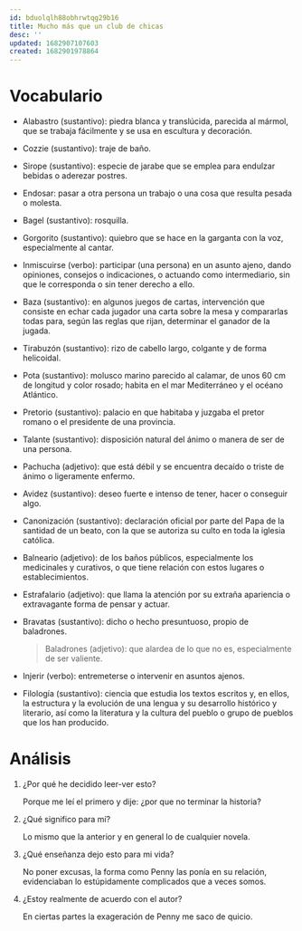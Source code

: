 ```yaml
---
id: bduolqlh88obhrwtqg29b16
title: Mucho más que un club de chicas
desc: ''
updated: 1682907107603
created: 1682901978864
---
```


# Vocabulario

- Alabastro (sustantivo): piedra blanca y translúcida, parecida al mármol, que se trabaja fácilmente y se usa en escultura y decoración.

- Cozzie (sustantivo): traje de baño.

- Sirope (sustantivo): especie de jarabe que se emplea para endulzar bebidas o aderezar postres.

- Endosar: pasar a otra persona un trabajo o una cosa que resulta pesada o molesta.

- Bagel (sustantivo): rosquilla.

- Gorgorito (sustantivo): quiebro que se hace en la garganta con la voz, especialmente al cantar.

- Inmiscuirse (verbo): participar (una persona) en un asunto ajeno, dando opiniones, consejos o indicaciones, o actuando como intermediario, sin que le corresponda o sin tener derecho a ello.

- Baza (sustantivo): en algunos juegos de cartas, intervención que consiste en echar cada jugador una carta sobre la mesa y compararlas todas para, según las reglas que rijan, determinar el ganador de la jugada.

- Tirabuzón (sustantivo): rizo de cabello largo, colgante y de forma helicoidal.

- Pota (sustantivo): molusco marino parecido al calamar, de unos 60 cm de longitud y color rosado; habita en el mar Mediterráneo y el océano Atlántico.

- Pretorio (sustantivo): palacio en que habitaba y juzgaba el pretor romano o el presidente de una provincia.

- Talante (sustantivo): disposición natural del ánimo o manera de ser de una persona.

- Pachucha (adjetivo): que está débil y se encuentra decaído o triste de ánimo o ligeramente enfermo.

- Avidez (sustantivo): deseo fuerte e intenso de tener, hacer o conseguir algo.

- Canonización (sustantivo): declaración oficial por parte del Papa de la santidad de un beato, con la que se autoriza su culto en toda la iglesia católica.

- Balneario (adjetivo): de los baños públicos, especialmente los medicinales y curativos, o que tiene relación con estos lugares o establecimientos.

- Estrafalario (adjetivo): que llama la atención por su extraña apariencia o extravagante forma de pensar y actuar.

- Bravatas (sustantivo): dicho o hecho presuntuoso, propio de baladrones.

    > Baladrones (adjetivo): que alardea de lo que no es, especialmente de ser valiente.

- Injerir (verbo): entremeterse o intervenir en asuntos ajenos.

- Filología (sustantivo): ciencia que estudia los textos escritos y, en ellos, la estructura y la evolución de una lengua y su desarrollo histórico y literario, así como la literatura y la cultura del pueblo o grupo de pueblos que los han producido.

# Análisis

1. ¿Por qué he decidido leer-ver esto?

    Porque me leí el primero y dije: ¿por que no terminar la historia?

2. ¿Qué significo para mí?

    Lo mismo que la anterior y en general lo de cualquier novela.

3. ¿Qué enseñanza dejo esto para mi vida?

    No poner excusas, la forma como Penny las ponía en su relación, evidenciaban lo estúpidamente complicados que a veces somos.

4. ¿Estoy realmente de acuerdo con el autor?

    En ciertas partes la exageración de Penny me saco de quicio.